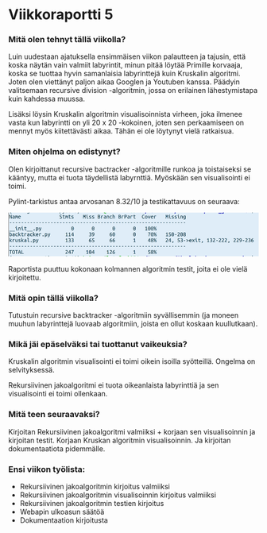 # Viikkoraportti 5

### Mitä olen tehnyt tällä viikolla?

Luin uudestaan ajatuksella ensimmäisen viikon palautteen ja tajusin, että koska näytän vain valmiit labyrintit, minun pitää löytää Primille korvaaja, koska se tuottaa hyvin samanlaisia labyrinttejä kuin Kruskalin algoritmi. Joten olen viettänyt paljon aikaa Googlen ja Youtuben kanssa. Päädyin valitsemaan recursive division -algoritmin, jossa on erilainen lähestymistapa kuin kahdessa muussa.

Lisäksi löysin Kruskalin algoritmin visualisoinnista virheen, joka ilmenee vasta kun labyrintti on yli 20 x 20 -kokoinen, joten sen perkaamiseen on mennyt myös kiitettävästi aikaa. Tähän ei ole löytynyt vielä ratkaisua.


### Miten ohjelma on edistynyt?

Olen kirjoittanut recursive bactracker -algoritmille runkoa ja toistaiseksi se kääntyy, mutta ei tuota täydellistä labyrnttiä. Myöskään sen visualisointi ei toimi.

Pylint-tarkistus antaa arvosanan 8.32/10 ja testikattavuus on seuraava:

![](https://github.com/KatjaKvintus/maze_generation/blob/main/dokumentaatio/Kuvat/Testikattavuus%202023-04-23.png)

Raportista puuttuu kokonaan kolmannen algoritmin testit, joita ei ole vielä kirjoitettu.


### Mitä opin tällä viikolla?

Tutustuin recursive backtracker -algoritmiin syvällisemmin (ja moneen muuhun labyrinttejä luovaab algoritmiin, joista en ollut koskaan kuullutkaan).


### Mikä jäi epäselväksi tai tuottanut vaikeuksia? 

Kruskalin algoritmin visualisointi ei toimi oikein isoilla syötteillä. Ongelma on selvityksessä.

Rekursiivinen jakoalgoritmi ei tuota oikeanlaista labyrinttiä ja sen visualisointi ei toimi ollenkaan.


### Mitä teen seuraavaksi?

Kirjoitan Rekursiivinen jakoalgoritmi  valmiiksi + korjaan sen visualisoinnin ja kirjoitan testit. Korjaan Kruskan algoritmin visualisoinnin. Ja kirjoitan dokumentaatiota pidemmälle.


### Ensi viikon työlista:
- Rekursiivinen jakoalgoritmin kirjoitus valmiiksi
- Rekursiivinen jakoalgoritmin visualisoinnin kirjoitus valmiiksi
- Rekursiivinen jakoalgoritmin testien kirjoitus 
- Webapin ulkoasun säätöä
- Dokumentaation kirjoitusta
